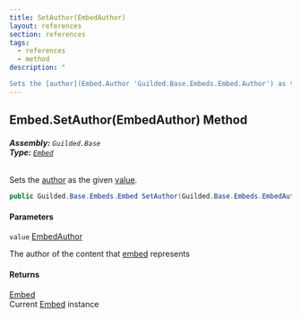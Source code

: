 ```yaml
---
title: SetAuthor(EmbedAuthor)
layout: references
section: references
tags:
  - references
  - method
description: "

Sets the [author](Embed.Author 'Guilded.Base.Embeds.Embed.Author') as the given [value](Embed.SetAuthor(EmbedAuthor)#Guilded.Base.Embeds.Embed.SetAuthor(Guilded.Base.Embeds.EmbedAuthor).value 'Guilded.Base.Embeds.Embed.SetAuthor(Guilded.Base.Embeds.EmbedAuthor).value')."
---
```


## Embed.SetAuthor(EmbedAuthor) Method
###### **Assembly:** `Guilded.Base`<br/>**Type:** [`Embed`](Embed 'Guilded.Base.Embeds.Embed')

Sets the [author](Embed.Author 'Guilded.Base.Embeds.Embed.Author') as the given [value](Embed.SetAuthor(EmbedAuthor)#Guilded.Base.Embeds.Embed.SetAuthor(Guilded.Base.Embeds.EmbedAuthor).value 'Guilded.Base.Embeds.Embed.SetAuthor(Guilded.Base.Embeds.EmbedAuthor).value').

```csharp
public Guilded.Base.Embeds.Embed SetAuthor(Guilded.Base.Embeds.EmbedAuthor value);
```
#### Parameters

<a name='Guilded.Base.Embeds.Embed.SetAuthor(Guilded.Base.Embeds.EmbedAuthor).value'></a>

`value` [EmbedAuthor](EmbedAuthor 'Guilded.Base.Embeds.EmbedAuthor')

The author of the content that [embed](Embed 'Guilded.Base.Embeds.Embed') represents

#### Returns
[Embed](Embed 'Guilded.Base.Embeds.Embed')  
Current [Embed](Embed 'Guilded.Base.Embeds.Embed') instance